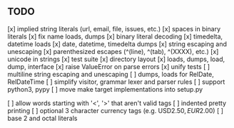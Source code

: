 TODO
----
[x] implied string literals (url, email, file, issues, etc.)
[x] spaces in binary literals
[x] fix name loads, dumps
[x] binary literal decoding
[x] timedelta, datetime loads
[x] date, datetime, timedelta dumps
[x] string escaping and unescaping
[x] parenthesized escapes (^(line), ^(tab), ^(XXXX), etc.)
[x] unicode in strings
[x] test suite
[x] directory layout
[x] loads, dumps, load, dump, interface
[x] raise ValueError on parse errors
[x] unify tests
[ ] multiline string escaping and unescaping
[ ] dumps, loads for RelDate, RelDateTime
[ ] simplify visitor, grammar lexer and parser rules
[ ] support python3, pypy
[ ] move make target implementations into setup.py

[ ] allow words starting with '<', '>' that aren't valid tags
[ ] indented pretty printing
[ ] optional 3 character currency tags (e.g. USD$2.50, EUR$2.00)
[ ] base 2 and octal literals
